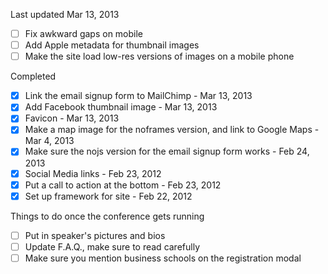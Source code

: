 Last updated Mar 13, 2013

- [ ] Fix awkward gaps on mobile
- [ ] Add Apple metadata for thumbnail images
- [ ] Make the site load low-res versions of images on a mobile phone

Completed

- [x] Link the email signup form to MailChimp - Mar 13, 2013
- [x] Add Facebook thumbnail image - Mar 13, 2013
- [x] Favicon - Mar 13, 2013
- [x] Make a map image for the noframes version, and link to Google Maps - Mar 4, 2013
- [x] Make sure the nojs version for the email signup form works - Feb 24, 2013
- [x] Social Media links - Feb 23, 2012
- [x] Put a call to action at the bottom - Feb 23, 2012
- [x] Set up framework for site - Feb 22, 2012

Things to do once the conference gets running

- [ ] Put in speaker's pictures and bios
- [ ] Update F.A.Q., make sure to read carefully
- [ ] Make sure you mention business schools on the registration modal